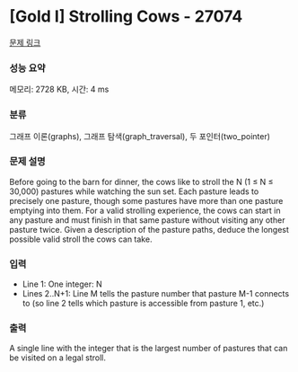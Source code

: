 # [Gold I] Strolling Cows - 27074 

[문제 링크](https://www.acmicpc.net/problem/27074) 

### 성능 요약

메모리: 2728 KB, 시간: 4 ms

### 분류

그래프 이론(graphs), 그래프 탐색(graph_traversal), 두 포인터(two_pointer)

### 문제 설명

<p>Before going to the barn for dinner, the cows like to stroll the N (1 ≤ N ≤ 30,000) pastures while watching the sun set.  Each pasture leads to precisely one pasture, though some pastures have more than one pasture emptying into them.  For a valid strolling experience, the cows can start in any pasture and must finish in that same pasture without visiting any other pasture twice.  Given a description of the pasture paths, deduce the longest possible valid stroll the cows can take.</p>

### 입력 

 <ul>
	<li>Line 1: One integer: N</li>
	<li>Lines 2..N+1: Line M tells the pasture number that pasture M-1 connects to (so line 2 tells which pasture is accessible from pasture 1, etc.)</li>
</ul>

### 출력 

 <p>A single line with the integer that is the largest number of pastures that can be visited on a legal stroll.</p>

